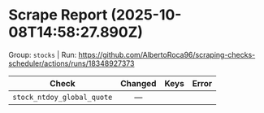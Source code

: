# Scrape Report (2025-10-08T14:58:27.890Z)

Group: `stocks`  |  Run: https://github.com/AlbertoRoca96/scraping-checks-scheduler/actions/runs/18348927373

| Check | Changed | Keys | Error |
|---|:---:|:--|:--|
| `stock_ntdoy_global_quote` | — |  |  |
